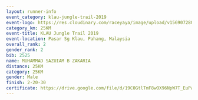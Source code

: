```yaml
---
layout: runner-info 
event_category: klau-jungle-trail-2019 
event-logo: https://res.cloudinary.com/raceyaya/image/upload/v1569072808/logo/klau-image_qwwxyw.png
category_km: 25KM 
event-title: KLAU Jungle Trail 2019 
event-location: Pasar Sg Klau, Pahang, Malaysia 
overall_rank: 2
gender_rank: 2
bib: 2525
name: MUHAMMAD SAZUIAM B ZAKARIA
distance: 25KM
category: 25KM
gender: Male
finish: 2-20-30
certificate: https://drive.google.com/file/d/19C0GtlTmF8wOX96NpW7T_EuPaVEetVyU/view?usp=sharing
---
```

